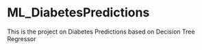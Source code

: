 # ML_DiabetesPredictions
This is the project on Diabetes Predictions based on Decision Tree Regressor
